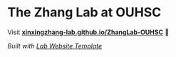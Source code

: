
# The Zhang Lab at OUHSC
Visit **[xinxingzhang-lab.github.io/ZhangLab-OUHSC](https://xinxingzhang-lab.github.io/ZhangLab-OUHSC)** 🚀

_Built with [Lab Website Template](https://greene-lab.gitbook.io/lab-website-template-docs)_
